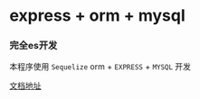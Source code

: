 # express + orm + mysql

### 完全es开发

本程序使用 `Sequelize` orm + `EXPRESS` + `MYSQL` 开发

[文档地址](https://sequelize.nodejs.cn/)






